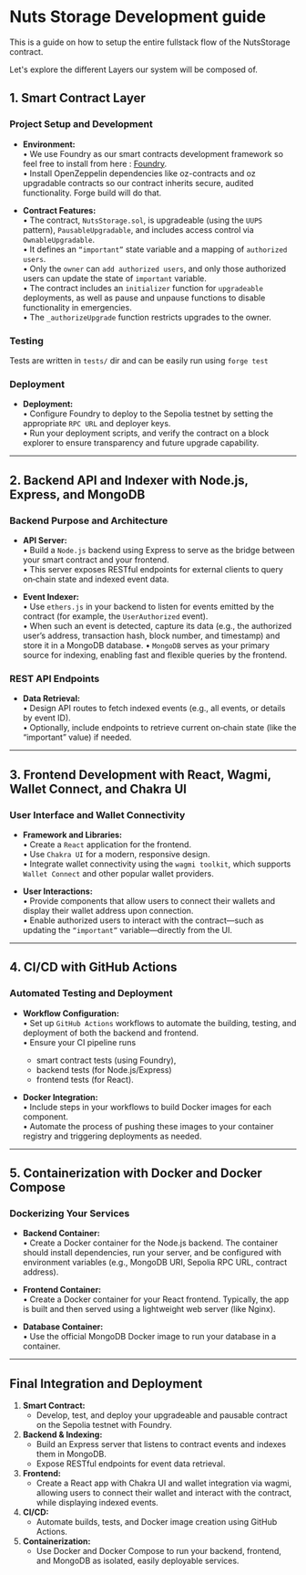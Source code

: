 # Nuts Storage Development guide

This is a guide on how to setup the entire fullstack flow of the NutsStorage contract.

Let's explore the different Layers our system will be composed of.

## 1. Smart Contract Layer

### Project Setup and Development  
- **Environment:**  
  • We use Foundry as our smart contracts development framework so feel free to install from here : [Foundry](https://book.getfoundry.sh/getting-started/installation).  
  • Install OpenZeppelin dependencies like oz-contracts and oz upgradable contracts so our contract inherits secure, audited functionality. Forge build will do that.

- **Contract Features:**  
  • The contract, `NutsStorage.sol`, is upgradeable (using the `UUPS` pattern), `PausableUpgradable`, and includes access control via `OwnableUpgradable`.  
  • It defines an `“important”` state variable and a mapping of `authorized users`.  
  • Only the `owner` can `add authorized users`, and only those authorized users can update the state of `important` variable.  
  • The contract includes an `initializer` function for `upgradeable` deployments, as well as pause and unpause functions to disable functionality in emergencies.  
  • The `_authorizeUpgrade` function restricts upgrades to the owner.

### Testing
Tests are written in `tests/` dir and can be easily run using `forge test`


### Deployment  

- **Deployment:**  
  • Configure Foundry to deploy to the Sepolia testnet by setting the appropriate `RPC URL` and deployer keys.  
  • Run your deployment scripts, and verify the contract on a block explorer to ensure transparency and future upgrade capability.

---

## 2. Backend API and Indexer with Node.js, Express, and MongoDB

### Backend Purpose and Architecture  
- **API Server:**  
  • Build a `Node.js` backend using Express to serve as the bridge between your smart contract and your frontend.  
  • This server exposes RESTful endpoints for external clients to query on‑chain state and indexed event data.
  
- **Event Indexer:**  
  • Use `ethers.js` in your backend to listen for events emitted by the contract (for example, the `UserAuthorized` event).  
  • When such an event is detected, capture its data (e.g., the authorized user’s address, transaction hash, block number, and timestamp) and store it in a MongoDB database.
  • `MongoDB` serves as your primary source for indexing, enabling fast and flexible queries by the frontend.

### REST API Endpoints  
- **Data Retrieval:**  
  • Design API routes to fetch indexed events (e.g., all events, or details by event ID).  
  • Optionally, include endpoints to retrieve current on‑chain state (like the “important” value) if needed.

---

## 3. Frontend Development with React, Wagmi, Wallet Connect, and Chakra UI

### User Interface and Wallet Connectivity  
- **Framework and Libraries:**  
  • Create a `React` application for the frontend.  
  • Use `Chakra UI` for a modern, responsive design.  
  • Integrate wallet connectivity using the `wagmi toolkit`, which supports `Wallet Connect` and other popular wallet providers.
  
- **User Interactions:**  
  • Provide components that allow users to connect their wallets and display their wallet address upon connection.  
  • Enable authorized users to interact with the contract—such as updating the `“important”` variable—directly from the UI.

---

## 4. CI/CD with GitHub Actions

### Automated Testing and Deployment  
- **Workflow Configuration:**  
  • Set up `GitHub Actions` workflows to automate the building, testing, and deployment of both the backend and frontend.  
  • Ensure your CI pipeline runs 

  - smart contract tests (using Foundry),
  - backend tests (for Node.js/Express)
  -  frontend tests (for React).
  
- **Docker Integration:**  
  • Include steps in your workflows to build Docker images for each component.  
  • Automate the process of pushing these images to your container registry and triggering deployments as needed.

---

## 5. Containerization with Docker and Docker Compose

### Dockerizing Your Services  
- **Backend Container:**  
  • Create a Docker container for the Node.js backend. The container should install dependencies, run your server, and be configured with environment variables (e.g., MongoDB URI, Sepolia RPC URL, contract address).
  
- **Frontend Container:**  
  • Create a Docker container for your React frontend. Typically, the app is built and then served using a lightweight web server (like Nginx).
  
- **Database Container:**  
  • Use the official MongoDB Docker image to run your database in a container.
  
---

## Final Integration and Deployment

1. **Smart Contract:**  
   - Develop, test, and deploy your upgradeable and pausable contract on the Sepolia testnet with Foundry.
2. **Backend & Indexing:**  
   - Build an Express server that listens to contract events and indexes them in MongoDB.  
   - Expose RESTful endpoints for event data retrieval.
3. **Frontend:**  
   - Create a React app with Chakra UI and wallet integration via wagmi, allowing users to connect their wallet and interact with the contract, while displaying indexed events.
4. **CI/CD:**  
   - Automate builds, tests, and Docker image creation using GitHub Actions.
5. **Containerization:**  
   - Use Docker and Docker Compose to run your backend, frontend, and MongoDB as isolated, easily deployable services.